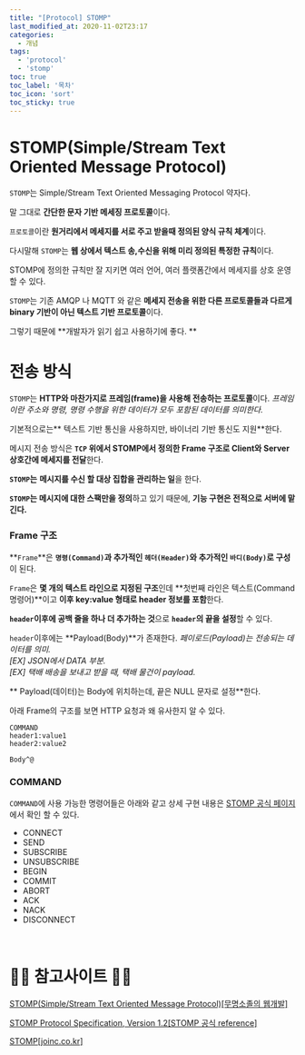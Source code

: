 ```yaml
---
title: "[Protocol] STOMP"
last_modified_at: 2020-11-02T23:17
categories: 
  - 개념
tags: 
  - 'protocol' 
  - 'stomp'
toc: true
toc_label: '목차'
toc_icon: 'sort'
toc_sticky: true
---
```

# STOMP(Simple/Stream Text Oriented Message Protocol)

`STOMP`는 Simple/Stream Text Oriented Messaging Protocol 약자다. 

말 그대로 **간단한 문자 기반 메세징 프로토콜**이다. 

`프로토콜`이란 **원거리에서 메세지를 서로 주고 받을때 정의된 양식 규칙 체계**이다. 

다시말해 `STOMP`는 **웹 상에서 텍스트 송,수신을 위해 미리 정의된 특정한 규칙**이다.

STOMP에 정의한 규칙만 잘 지키면 여러 언어, 여러 플랫폼간에서 메세지를 상호 운영할 수 있다.


`STOMP`는 기존 AMQP 나 MQTT 와 같은 **메세지 전송을 위한 다른 프로토콜들과 다르게 binary 기반이 아닌 텍스트 기반 프로토콜**이다.

그렇기 때문에 **개발자가 읽기 쉽고 사용하기에 좋다. **




# 전송 방식


`STOMP`는 **HTTP와 마찬가지로 프레임(frame)을 사용해 전송하는 프로토콜**이다.
_프레임이란 주소와 명령, 명령 수행을 위한 데이터가 모두 포함된 데이터를 의미한다._

기본적으로는** 텍스트 기반 통신을 사용하지만, 바이너리 기반 통신도 지원**한다.

메시지 전송 방식은 **`TCP` 위에서 STOMP에서 정의한 Frame 구조로 Client와 Server 상호간에 메세지를 전달**한다.

**`STOMP`는** **메시지를 수신 할 대상 집합을 관리하는 일**을 한다.

**`STOMP`는 메시지에 대한 스팩만을 정의**하고 있기 때문에, **기능 구현은 전적으로 서버에 맡긴다.**





### Frame 구조

**`Frame`**은 **`명령(Command)`과 추가적인 `헤더(Header)`와 추가적인 `바디(Body)`로 구성**이 된다. 



`Frame`은 **몇 개의 텍스트 라인으로 지정된 구조**인데 **첫번째 라인은 텍스트(Command 명령어)**이고 **이후 key:value 형태로 header 정보를 포함**한다. 

**`header`이후에  공백 줄을 하나 더 추가하는 것**으로 **`header`의 끝을 설정**할 수 있다.

`header`이후에는 **Payload(Body)**가 존재한다. 
_페이로드(Payload)는 전송되는 데이터를 의미. <BR>[EX] JSON에서 DATA 부분. <BR>[EX] 택배 배송을 보내고 받을 때, 택배 물건이 payload._

**  Payload(데이터)는 Body에 위치하는데, 끝은 NULL 문자로 설정**한다.
  
아래 Frame의 구조를 보면 HTTP 요청과 왜 유사한지 알 수 있다.

```
COMMAND 
header1:value1 
header2:value2 

Body^@

```

### COMMAND

`COMMAND`에 사용 가능한 명령어들은 아래와 같고 상세 구현 내용은 [STOMP 공식 페이지](https://www.joinc.co.kr/w/man/12/STOMP)에서 확인 할 수 있다.

- CONNECT
- SEND
- SUBSCRIBE
- UNSUBSCRIBE
- BEGIN
- COMMIT
- ABORT
- ACK
- NACK
- DISCONNECT




<br>

# 🙆‍♂️ 참고사이트 🙇‍♂️

[STOMP(Simple/Stream Text Oriented Message Protocol)[무명소졸의 웹개발]](https://warpgate3.tistory.com/183)

[STOMP Protocol Specification, Version 1.2[STOMP 공식 reference]](https://stomp.github.io/stomp-specification-1.2.html#STOMP_Frames)

[STOMP[joinc.co.kr]](https://www.joinc.co.kr/w/man/12/STOMP)

[]()

[]()

[]()